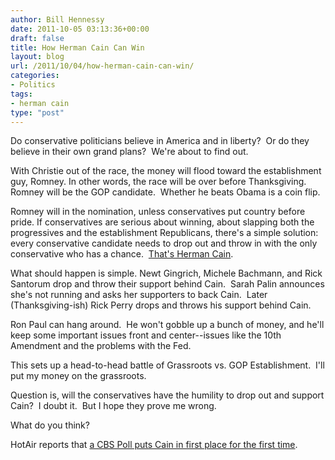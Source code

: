 ```yaml
---
author: Bill Hennessy
date: 2011-10-05 03:13:36+00:00
draft: false
title: How Herman Cain Can Win
layout: blog
url: /2011/10/04/how-herman-cain-can-win/
categories:
- Politics
tags:
- herman cain
type: "post"
---
```


Do conservative politicians believe in America and in liberty?  Or do they believe in their own grand plans?  We're about to find out.

With Christie out of the race, the money will flood toward the establishment guy, Romney. In other words, the race will be over before Thanksgiving. Romney will be the GOP candidate.  Whether he beats Obama is a coin flip.

Romney will in the nomination, unless conservatives put country before pride. If conservatives are serious about winning, about slapping both the progressives and the establishment Republicans, there's a simple solution:  every conservative candidate needs to drop out and throw in with the only conservative who has a chance.  [That's Herman Cain](https://hennessysview.com/political-science/2012-election-political-science/top-5-moves-for-herman-cain-supporters-right-now/).

What should happen is simple. Newt Gingrich, Michele Bachmann, and Rick Santorum drop and throw their support behind Cain.  Sarah Palin announces she's not running and asks her supporters to back Cain.  Later (Thanksgiving-ish) Rick Perry drops and throws his support behind Cain.

Ron Paul can hang around.  He won't gobble up a bunch of money, and he'll keep some important issues front and center--issues like the 10th Amendment and the problems with the Fed.

This sets up a head-to-head battle of Grassroots vs. GOP Establishment.  I'll put my money on the grassroots.

Question is, will the conservatives have the humility to drop out and support Cain?  I doubt it.  But I hope they prove me wrong.

What do you think?

HotAir reports that [a CBS Poll puts Cain in first place for the first time](https://hotair.com/archives/2011/10/04/frontrunner-cain-now-tied-with-romney-in-new-cbs-national-poll/).


